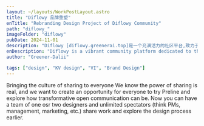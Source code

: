 ```yaml
---
layout: ~/layouts/WorkPostLayout.astro
title: "Diflowy 品牌重塑"
enTitle: "Rebranding Design Project of Diflowy Community"
path: "diflowy_"
imageFolder: "diflowy"
pubDate: 2024-11-01
description: "Diflowy [diflowy.greenerai.top]是一个充满活力的社区平台,致力于推动Dify.AI工作流的分享、发现、下载和托管服务。因为有用户反馈原品牌形象与其他企业存在”撞车“现象，所以委托我们进行品牌形象的重塑。针对Diflowy线上社区的应用场景，结合Dify.AI的生态关系，我们呼应Dify.AI使用蓝色作为品牌主色，并巧妙将品牌字母中的”D“与”F“进行融合，创造出具有Flow流动感的视觉语言，具有很强的视觉延展能力。"
enDescription: "Diflowy is a vibrant community platform dedicated to the sharing, discovery, downloading, and hosting of Dify.AI workflows. Based on user feedback indicating that the original brand image was similar to other companies, we were commissioned to rebrand the platform. For Diflowy's online community, aligned with Dify.AI's ecosystem, we adopted blue as the main brand color, echoing Dify.AI. We also ingeniously integrated the letters 「D」 and 「F」 in the brand logo, creating a dynamic visual language with strong visual impact."
author: "Greener-Dalii"

tags: ["design", "KV design", "VI", "Brand Design"]
---
```


Bringing the culture of sharing to everyone
We know the power of sharing is real, and we want to create an opportunity for everyone to try Preline and explore how transformative open communication can be. Now you can have a team of one osr two designers and unlimited spectators (think PMs, management, marketing, etc.) share work and explore the design process earlier.